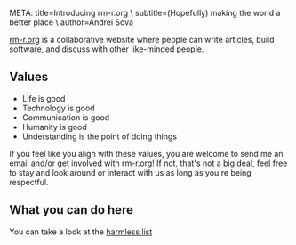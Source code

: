 META: title=Introducing rm-r.org \\
      subtitle=(Hopefully) making the world a better place \\
      author=Andrei Sova

[rm-r.org](https://rm-r.org) is a collaborative website where people can write articles, build software, and discuss with other like-minded people.

## Values

- Life is good
- Technology is good
- Communication is good
- Humanity is good
- Understanding is the point of doing things

If you feel like you align with these values, you are welcome to send me an email and/or get involved with rm-r.org! If not, that's not a big deal, feel free to stay and look around or interact with us as long as you're being respectful.

## What you can do here

You can take a look at the [harmless list](/harmless/index.html)
